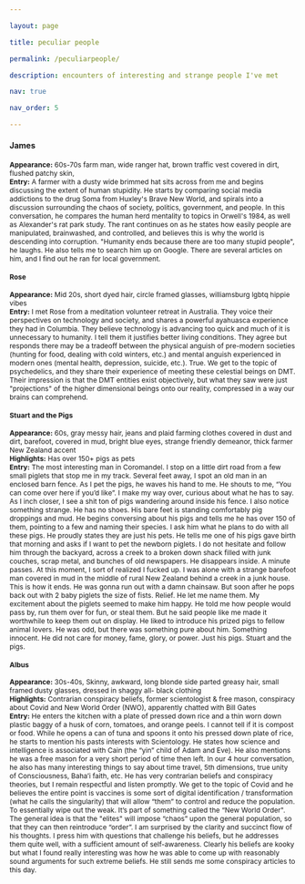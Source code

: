 ```yaml
---

layout: page

title: peculiar people

permalink: /peculiarpeople/

description: encounters of interesting and strange people I've met

nav: true

nav_order: 5

---
```

<h4>James</h4>
<div style="font-size: 12px;">
<b>Appearance:</b> 60s-70s farm man, wide ranger hat, brown traffic vest covered in dirt, flushed patchy skin,<br>
<b>Entry:</b> A farmer with a dusty wide brimmed hat sits across from me and begins discussing the extent of human stupidity. He starts by comparing social media addictions to the drug Soma from Huxley's Brave New World, and spirals into a discussion surrounding the chaos of society, politics, government, and people. In this conversation, he 
compares the human herd mentality to topics in Orwell's 1984, as well as Alexander's rat park study. The rant continues on as he states how easily people are manipulated, brainwashed, and controlled, and believes this is why the world is descending into corruption. "Humanity ends because there are too many stupid people", he laughs. He also tells me to search him up on Google. There are several articles on him, and I find out he ran for local government.  


<h4>Rose</h4>
<div style="font-size: 12px;">
<b>Appearance:</b> Mid 20s, short dyed hair, circle framed glasses, williamsburg lgbtq hippie vibes<br>
<b>Entry:</b> I met Rose from a meditation volunteer retreat in Australia. They voice their perspectives on technology and society, and shares a powerful ayahuasca experience they had in Columbia. 
They believe technology is advancing too quick and much of it is unnecessary to humanity. I tell them it justifies better living conditions. They agree but responds there may be a tradeoff between the physical anguish of pre-modern societies (hunting for food, dealing with cold winters, etc.) and mental anguish experienced in modern ones (mental health, depression, suicide, etc.). True.
We get to the topic of psychedelics, and they share their experience of meeting these celestial beings on DMT. Their impression is that the DMT entities exist objectively, but what they saw were just "projections" of the higher dimensional beings onto our reality, compressed in a way our brains can comprehend.


<h4>Stuart and the Pigs</h4>
<div style="font-size: 12px;">
<b>Appearance:</b> 60s, gray messy hair, jeans and plaid farming clothes covered in dust and dirt, barefoot, covered in mud, bright blue eyes, strange friendly demeanor, thick farmer New Zealand accent<br>
<b>Highlights:</b> Has over 150+ pigs as pets<br>
<b>Entry:</b> The most interesting man in Coromandel. I stop on a little dirt road from a few small piglets that stop me in my track. Several feet away, I spot an old man in an enclosed barn fence. As I pet the pigs, he waves his hand to me. He shouts to me, “You can come over here if you’d like”. I make my way over, curious about what he has to say. As I inch closer, I see a shit ton of pigs wandering around inside his fence. I also notice something strange. He has no shoes. His bare feet is standing comfortably pig droppings and mud. He begins conversing about his pigs and tells me he has over 150 of them, pointing to a few and naming their species. I ask him what he plans to do with all these pigs. He proudly states they are just his pets.
He tells me one of his pigs gave birth that morning and asks if I want to pet the newborn piglets. I do not hesitate and follow him through the backyard, across a creek to a broken down shack filled with junk couches, scrap metal, and bunches of old newspapers. He disappears inside. A minute passes. At this moment, I sort of realized I fucked up. I was alone with a strange barefoot man covered in mud in the middle of rural New Zealand behind a creek in a junk house. This is how it ends. He was gonna run out with a damn chainsaw. But soon after he pops back out with 2 baby piglets the size of fists. Relief. He let me name them. My excitement about the piglets seemed to make him happy. He told me how people would pass by, run them over for fun, or steal them. But he said people like me made it worthwhile to keep them out on display. He liked to introduce his prized pigs to fellow animal lovers. He was odd, but there was something pure about him. Something innocent. He did not care for money, fame, glory, or power. Just his pigs. Stuart and the pigs. 

<h4>Albus</h4>
<div style="font-size: 12px;">
<b>Appearance:</b> 30s-40s, Skinny, awkward, long blonde side parted greasy hair, small framed dusty glasses, dressed in shaggy all- black clothing<br>
<b>Highlights:</b> Contrarian conspiracy beliefs, former scientologist & free mason, conspiracy about Covid and New World Order (NWO), apparently chatted with Bill Gates<br>
<b>Entry:</b> He enters the kitchen with a plate of pressed down rice and
a thin worn down plastic baggy of a husk of corn, tomatoes, and orange peels. I cannot 
tell if it is compost or food. While he opens a can of tuna and spoons 
it onto his pressed down plate of rice, he starts to mention his pasts interests with Scientology. He states how science and intelligence 
is associated with Cain (the “yin” child of Adam and Eve). He also mentions he was a free mason for a very short period of time then left. 
In our 4 hour conversation, he also has many interesting things to say about 
time travel, 5th dimensions, true unity of Consciousness, Baha’i faith, etc. He has very contrarian beliefs and conspiracy theories, but I remain respectful and listen promptly. We get to the 
topic of Covid and he believes the entire point is vaccines is some sort of digital identification / transformation (what he calls the singularity) that 
will allow “them” to control and reduce the population. To essentially wipe out the weak. It’s 
part of something called the “New World Order". The general idea is that the "elites" will impose “chaos” upon the general population, 
so that they can then reintroduce “order”. I am surprised by the clarity and succinct flow of his thoughts. I press him with questions that challenge his beliefs, but he addresses them quite well, with a sufficient amount of self-awareness. Clearly his beliefs are kooky but what I found really interesting was how he was able to come up with reasonably sound arguments 
for such extreme beliefs. He still sends me some conspiracy articles to this day.